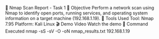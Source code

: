 📄 Nmap Scan Report - Task 1
🎯 Objective
Perform a network scan using Nmap to identify open ports, running services, and operating system information on a target machine (192.168.1.19).
🧰 Tools Used
Tool: Nmap 7.95
Platform: Kali Linux
🎬 Demo Video
Watch the demo
🧪 Command Executed
nmap -sS -sV -O -oN nmap_results.txt 192.168.1.19
